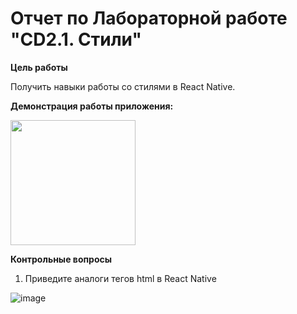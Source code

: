 
# Отчет по Лабораторной работе "CD2.1. Стили"

**Цель работы** 

  Получить навыки работы со стилями в React Native.

**Демонстрация работы приложения:**

<img src="https://user-images.githubusercontent.com/90133237/160714025-d53b78b7-73c0-41e6-8697-470206fb676c.jpg" width="200" />

**Контрольные вопросы**

1. Приведите аналоги тегов html в React Native

![image](https://user-images.githubusercontent.com/90133237/160715264-5649a8dc-c943-49fd-998b-5a648d5d6d8d.png)



